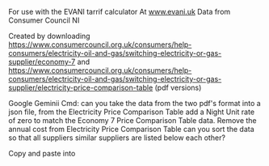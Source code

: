 For use with the EVANI tarrif calculator
At www.evani.uk
Data from Consumer Council NI

Created by downloading https://www.consumercouncil.org.uk/consumers/help-consumers/electricity-oil-and-gas/switching-electricity-or-gas-supplier/economy-7
and https://www.consumercouncil.org.uk/consumers/help-consumers/electricity-oil-and-gas/switching-electricity-or-gas-supplier/electricity-price-comparison-table
(pdf versions)

Google Geminii
Cmd: can you take the data from the two pdf's format into a json file, from the Electricity Price Comparison Table add a Night Unit rate of zero to match the Economy 7 Price Comparison Table data. Remove the annual cost from Electricity Price Comparison Table can you sort the data so that all suppliers similar suppliers are listed below each other?

Copy and paste into 
